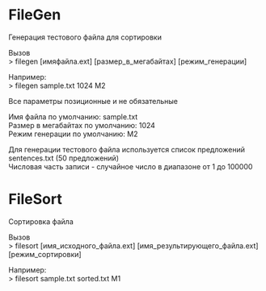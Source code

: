 # FileGen
Генерация тестового файла для сортировки

Вызов  
&gt; filegen [имяфайла.ext] [размер_в_мегабайтах] [режим_генерации]

Например:  
&gt; filegen sample.txt 1024 M2

Все параметры позиционные и не обязательные

Имя файла по умолчанию: sample.txt  
Размер в мегабайтах по умолчанию: 1024  
Режим генерации по умолчанию: M2

Для генерации тестового файла используется список предложений sentences.txt (50 предложений)  
Числовая часть записи - случайное число в диапазоне от 1 до 100000


# FileSort
Сортировка файла

Вызов  
&gt; filesort [имя_исходного_файла.ext] [имя_результирующего_файла.ext] [режим_сортировки]

Например:  
&gt; filesort sample.txt sorted.txt M1
